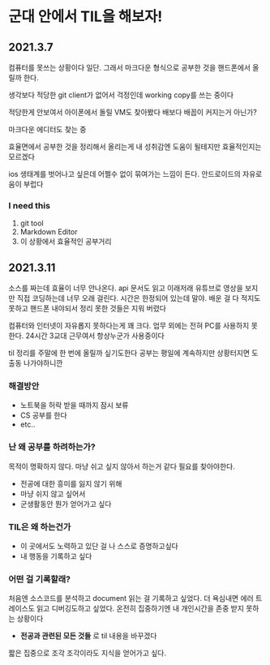 # 군대 안에서 TIL을 해보자!

## 2021.3.7

컴퓨터를 못쓰는 상황이다 일단. 그래서 마크다운 형식으로 공부한 것을 핸드폰에서 올릴까 한다.

생각보다 적당한 git client가 없어서 걱정인데 working copy를 쓰는 중이다

적당한게 안보여서 아이폰에서 돌릴 VM도 찾아봤다 배보다 배꼽이 커지는거 아닌가?

마크다운 에디터도 찾는 중

효율면에서 공부한 것을 정리해서 올리는게 내 성취감엔 도움이 될테지만 효율적인지는 모르겠다

ios 생태계를 벗어나고 싶은데 어쩔수 없이 묶여가는 느낌이 든다. 안드로이드의 자유로움이 부럽다

### I need this
1. git tool 
2. Markdown Editor
3. 이 상황에서 효율적인 공부거리

## 2021.3.11

소스를 짜는데 효율이 너무 안나온다. api 문서도 읽고 이래저래 유튜브로 영상을 보지만 직접 코딩하는데 너무 오래 걸린다. 시간은 한정되어 있는데 말야. 배운 걸 다 적지도 못하고 핸드폰 내야되서 정리 못한 것들은 지워 버렸다

컴퓨터와 인터넷이 자유롭지 못하다는게 꽤 크다. 업무 외에는 전혀 PC를 사용하지 못한다. 24시간 3교대 근무여서 항상누군가 사용중이다

til 정리를 주말에 한 번에 올릴까 싶기도한다 공부는 평일에 계속하지만 상황터지면 도 출동 나가야하니깐


### 해결방안

* 노트북을 허락 받을 때까지 잠시 보류
* CS 공부를 한다
* etc..

### 난 왜 공부를 하려하는가?

목적이 명확하지 않다. 마냥 쉬고 싶지 않아서 하는거 같다 필요를 찾아야한다.

* 전공에 대한 흥미를 잃지 않기 위해
* 마냥 쉬지 않고 싶어서
* 군생활동안 뭔가 얻어가고 싶다

### TIL은 왜 하는건가

* 이 곳에서도 노력하고 있단 걸 나 스스로 증명하고싶다
* 내 행동을 기록하고 싶다

### 어떤 걸 기록할래?

처음엔 소스코드를 분석하고 document 읽는 걸 기록하고 싶었다. 더 욕심내면 에러 트레이스도 읽고 디버깅도하고 싶었다.
온전히 집중하기엔 내 개인시간을 존중 받지 못하는 상황이다

* __전공과 관련된 모든 것들__ 로 til 내용을 바꾸겠다

짧은 집중으로 조각 조각이라도 지식을 얻어가고 싶다.

